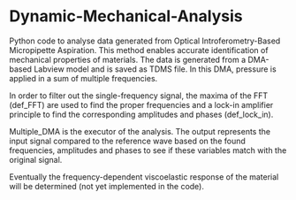 # Dynamic-Mechanical-Analysis

Python code to analyse data generated from Optical Introferometry-Based Micropipette Aspiration. This method enables accurate identification of mechanical properties of materials. The data is generated from a DMA-based Labview model and is saved as TDMS file. In this DMA, pressure is applied in a sum of multiple frequencies.

In order to filter out the single-frequency signal, the maxima of the FFT (def_FFT) are used to find the proper frequencies and a lock-in amplifier principle to find the corresponding amplitudes and phases (def_lock_in).

Multiple_DMA is the executor of the analysis. The output represents the input signal compared to the reference wave based on the found frequencies, amplitudes and phases to see if these variables match with the original signal. 

Eventually the frequency-dependent viscoelastic response of the material will be determined (not yet implemented in the code).



